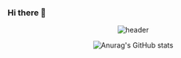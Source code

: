 ### Hi there 👋

<!--
**zerordxz/zerordxz** is a ✨ _special_ ✨ repository because its `README.md` (this file) appears on your GitHub profile.

Here are some ideas to get you started:

- 🔭 I’m currently working on ...
- 🌱 I’m currently learning ...
- 👯 I’m looking to collaborate on ...
- 🤔 I’m looking for help with ...
- 💬 Ask me about ...
- 📫 How to reach me: ...
- 😄 Pronouns: ...
- ⚡ Fun fact: ...
-->


<div align=center>

![header](https://capsule-render.vercel.app/api?type=waving&color=auto&height=250&section=header&text=Hi%20I'm%20Seoyeon😊&fontSize=80)

![Anurag's GitHub stats](https://github-readme-stats.vercel.app/api?username=zerordxz&show_icons=true&theme=radical)

</div>
